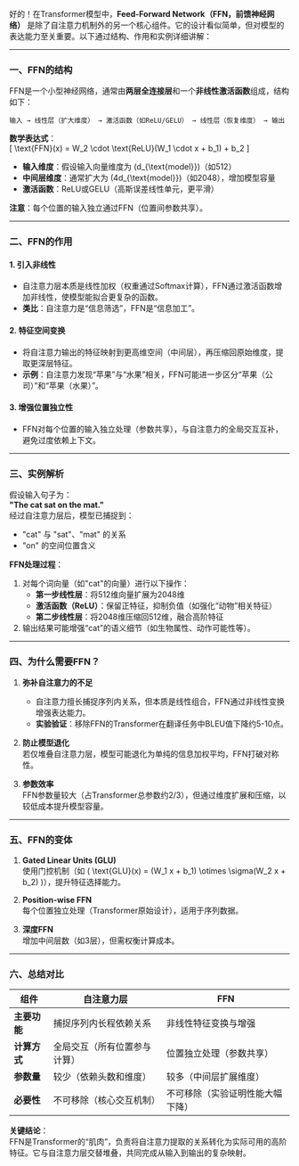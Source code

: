 好的！在Transformer模型中，**Feed-Forward Network（FFN，前馈神经网络）** 是除了自注意力机制外的另一个核心组件。它的设计看似简单，但对模型的表达能力至关重要。以下通过结构、作用和实例详细讲解：

---

### **一、FFN的结构**
FFN是一个小型神经网络，通常由**两层全连接层**和一个**非线性激活函数**组成，结构如下：  
```
输入 → 线性层（扩大维度） → 激活函数（如ReLU/GELU） → 线性层（恢复维度） → 输出
```
**数学表达式**：  
\[
\text{FFN}(x) = W_2 \cdot \text{ReLU}(W_1 \cdot x + b_1) + b_2
\]
- **输入维度**：假设输入向量维度为 \(d_{\text{model}}\)（如512）  
- **中间层维度**：通常扩大为 \(4d_{\text{model}}\)（如2048），增加模型容量  
- **激活函数**：ReLU或GELU（高斯误差线性单元，更平滑）  

**注意**：每个位置的输入独立通过FFN（位置间参数共享）。

---

### **二、FFN的作用**
#### 1. **引入非线性**
   - 自注意力层本质是线性加权（权重通过Softmax计算），FFN通过激活函数增加非线性，使模型能拟合更复杂的函数。
   - **类比**：自注意力是“信息筛选”，FFN是“信息加工”。

#### 2. **特征空间变换**
   - 将自注意力输出的特征映射到更高维空间（中间层），再压缩回原始维度，提取更深层特征。
   - **示例**：自注意力发现“苹果”与“水果”相关，FFN可能进一步区分“苹果（公司）”和“苹果（水果）”。

#### 3. **增强位置独立性**
   - FFN对每个位置的输入独立处理（参数共享），与自注意力的全局交互互补，避免过度依赖上下文。

---

### **三、实例解析**
假设输入句子为：  
**"The cat sat on the mat."**  
经过自注意力层后，模型已捕捉到：  
- "cat" 与 "sat"、"mat" 的关系  
- "on" 的空间位置含义  

**FFN处理过程**：  
1. 对每个词向量（如"cat"的向量）进行以下操作：  
   - **第一步线性层**：将512维向量扩展为2048维  
   - **激活函数（ReLU）**：保留正特征，抑制负值（如强化“动物”相关特征）  
   - **第二步线性层**：将2048维压缩回512维，融合高阶特征  
2. 输出结果可能增强“cat”的语义细节（如生物属性、动作可能性等）。

---

### **四、为什么需要FFN？**
1. **弥补自注意力的不足**  
   - 自注意力擅长捕捉序列内关系，但本质是线性组合，FFN通过非线性变换增强表达能力。  
   - **实验验证**：移除FFN的Transformer在翻译任务中BLEU值下降约5-10点。

2. **防止模型退化**  
   若仅堆叠自注意力层，模型可能退化为单纯的信息加权平均，FFN打破对称性。

3. **参数效率**  
   FFN参数量较大（占Transformer总参数约2/3），但通过维度扩展和压缩，以较低成本提升模型容量。

---

### **五、FFN的变体**
1. **Gated Linear Units (GLU)**  
   使用门控机制（如 \( \text{GLU}(x) = (W_1 x + b_1) \otimes \sigma(W_2 x + b_2) \)），提升特征选择能力。

2. **Position-wise FFN**  
   每个位置独立处理（Transformer原始设计），适用于序列数据。

3. **深度FFN**  
   增加中间层数（如3层），但需权衡计算成本。

---

### **六、总结对比**
| **组件**        | 自注意力层                     | FFN                          |
|----------------|-----------------------------|------------------------------|
| **主要功能**     | 捕捉序列内长程依赖关系            | 非线性特征变换与增强             |
| **计算方式**     | 全局交互（所有位置参与计算）       | 位置独立处理（参数共享）          |
| **参数量**       | 较少（依赖头数和维度）            | 较多（中间层扩展维度）            |
| **必要性**       | 不可移除（核心交互机制）          | 不可移除（实验证明性能大幅下降）   |

**关键结论**：  
FFN是Transformer的“肌肉”，负责将自注意力提取的关系转化为实际可用的高阶特征。它与自注意力层交替堆叠，共同完成从输入到输出的复杂映射。